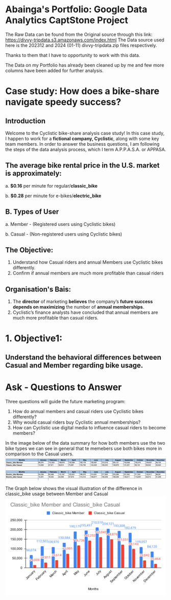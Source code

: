 # Abainga's Portfolio: Google Data Analytics CaptStone Project
The Raw Data can be found from the Original source through this link: https://divvy-tripdata.s3.amazonaws.com/index.html
The Data source used here is the  202312 and 2024 (01-11) divvy-tripdata.zip files respectively.

Thanks to them that I have to opportunity to work with this data.

The Data on my Portfolio has already been cleaned up by me and few more columns have been added for further analysis.

# Case study: How does a bike-share navigate speedy success?

## Introduction
Welcome to the Cyclistic bike-share analysis case study! In this case study, I happen to work for a **fictional company, Cyclistic**, along with some key team members. In order to answer the business questions, I am following the steps of the data analysis process, which I term A.P.P.A.S.A. or APPASA.

## The average bike rental price in the U.S. market is approximately:

a. **$0.16** per minute for regular/**classic_bike**

b. **$0.28** per minute for e-bikes/**electric_bike**

## B. Types of User

a. Member - (Registered users using Cyclistic bikes)

b. Casual - (Non-registered users using Cyclistic bikes)

## The Objective:
1. Understand how Casual riders and annual Members use Cyclistic bikes differently.
2. Confirm if annual members are much more profitable than casual riders

## Organisation's Bais:
1. The **director** of marketing **believes** the company’s **future success depends on maximizing** the number of **annual memberships**.
2. Cyclistic’s finance analysts have concluded that annual members are much more profitable than casual riders.

# 1. Objective1: 
## Understand the behavioral differences between Casual and Member regarding bike usage.

# Ask - Questions to Answer
Three questions will guide the future marketing program:
1. How do annual members and casual riders use Cyclistic bikes differently?
2. Why would casual riders buy Cyclistic annual memberships?
3. How can Cyclistic use digital media to influence casual riders to become members?

In the image below of the data summary for how both members use the two bike types we can see in general that te memebers use both bikes more in comparison to the Casual users.
![image alt](https://github.com/abianga-Godwin/Abianga_Portfolio/blob/19102e7fc2bf9200bfe4243fff45bc71050426f1/Images/Causual%20and%20Member%20Bike%20Usage_02.png)


The Graph below shows the visual illustration of the difference in classic_bike usage between Member and Casual 
![image alt](https://github.com/abianga-Godwin/Abianga_Portfolio/blob/1d5cf00d6e2ed30ec953e2e39a6f40e8947afba3/SVG_Images/Classic_bike%20Member%20and%20Classic_bike%20Casual.svg)
